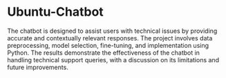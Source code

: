 # Ubuntu-Chatbot

The chatbot is 
designed to assist users with technical issues by providing accurate 
and contextually relevant responses. The project involves data 
preprocessing, model selection, fine-tuning, and implementation using 
Python. The results demonstrate the effectiveness of the chatbot in 
handling technical support queries, with a discussion on its limitations 
and future improvements.
